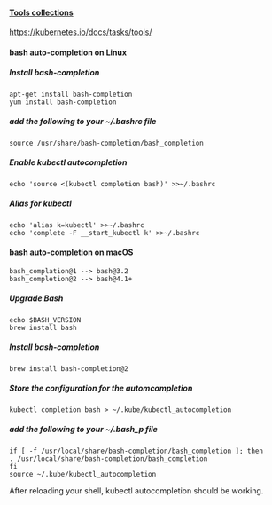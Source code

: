 #### [Tools collections](https://kubernetes.io/docs/tasks/tools/)
https://kubernetes.io/docs/tasks/tools/

#### bash auto-completion on Linux

##### Install bash-completion
```shell
apt-get install bash-completion
yum install bash-completion
```

##### add the following to your ~/.bashrc file
```shell
source /usr/share/bash-completion/bash_completion
```

##### Enable kubectl autocompletion
```shell
echo 'source <(kubectl completion bash)' >>~/.bashrc
```

##### Alias for kubectl
```shell
echo 'alias k=kubectl' >>~/.bashrc
echo 'complete -F __start_kubectl k' >>~/.bashrc
```

#### bash auto-completion on macOS
```shell
bash_complation@1 --> bash@3.2
bash_completion@2 --> bash@4.1+
```

##### Upgrade Bash
```shell
echo $BASH_VERSION
brew install bash
```

##### Install bash-completion
```shell
brew install bash-completion@2
```

##### Store the configuration for the automcompletion 
```shell
kubectl completion bash > ~/.kube/kubectl_autocompletion
```

##### add the following to your ~/.bash_p file
```shell
if [ -f /usr/local/share/bash-completion/bash_completion ]; then
. /usr/local/share/bash-completion/bash_completion
fi
source ~/.kube/kubectl_autocompletion
```

After reloading your shell, kubectl autocompletion should be working.